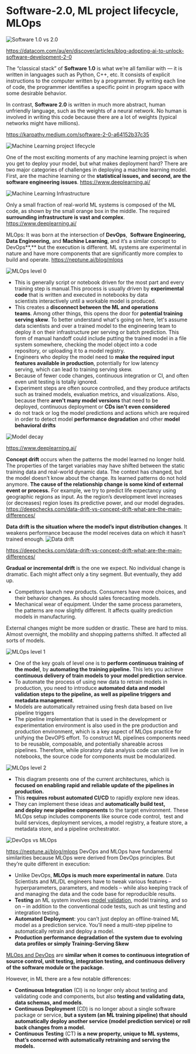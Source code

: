 # Software-2.0, ML project lifecycle, MLOps

![Software 1.0 vs 2.0](/screenshots/software-1.0-vs-2.0.png)

https://datacom.com/au/en/discover/articles/blog-adopting-ai-to-unlock-software-development-2-0

The “classical stack” of **Software 1.0** is what we’re all familiar with — it is written in languages such as Python, C++, etc. It consists of explicit instructions to the computer written by a programmer. By writing each line of code, the programmer identifies a specific point in program space with some desirable behavior.

In contrast, **Software 2.0** is written in much more abstract, human unfriendly language, such as the weights of a neural network. No human is involved in writing this code because there are a lot of weights (typical networks might have millions).

https://karpathy.medium.com/software-2-0-a64152b37c35

![Machine Learning project lifecycle](/screenshots/ML-project-lifecycle.png)

One of the most exciting moments of any machine learning project is when you get to deploy your model, but what makes deployment hard? There are two major categories of challenges in deploying a machine learning model. First, are the machine learning or the **statistical issues, and second, are the software engineering issues**. https://www.deeplearning.ai/


![Machine Learning Infrastructure](/screenshots/ML-infrastructure.png)

Only a small fraction of real-world ML systems is composed of the ML code, as shown by the small orange box in the middle. The required **surrounding infrastructure is vast and complex**. 
https://www.deeplearning.ai/



MLOps: It was born at the intersection of **DevOps**,  **Software Engineering,** **Data Engineering,** and **Machine Learning**, and it’s a similar concept to DevOps**,** but the execution is different. ML systems are experimental in nature and have more components that are significantly more complex to build and operate.
https://neptune.ai/blog/mlops

![MLOps level 0](/screenshots/MLOps-level-0.png)

- This is generally script or notebook driven for the most part and every training step is manual.This process is usually driven by **experimental code** that is written and executed in notebooks by data scientists interactively until a workable model is produced. 
- This creates a **disconnect between the ML and operations teams**. Among other things, this opens the door for **potential training serving skew**. To better understand what's going on here, let's assume data scientists and over a trained model to the engineering team to deploy it on their infrastructure per serving or batch prediction. This form of manual handoff could include putting the trained model in a file system somewhere, checking the model object into a code repository, or uploading it to a model registry.  
- Engineers who deploy the model need to **make the required input features available in production**, potentially for low latency serving, which can lead to training serving skew. 
- Because of fewer code changes, continuous integration or CI, and often even unit testing is totally ignored. 
- Experiment steps are often source controlled, and they produce artifacts such as trained models, evaluation metrics, and visualizations. Also, because there **aren't many model versions** that need to be deployed, continuous deployment or **CDs isn't even considered**
-  do not track or log the model predictions and actions which are required in order to detect model **performance degradation** and other **model behavioral drifts**

![Model decay](/screenshots/model-decay.png)

https://www.deeplearning.ai/


**Concept drift** occurs when the patterns the model learned no longer hold. The properties of the target variables may have shifted between the static training data and real-world dynamic data. The context has changed, but the model doesn’t know about the change. Its learned patterns do not hold anymore. **The cause of the relationship change is some kind of external event or process.** For example, we try to predict life expectancy using geographic regions as input. As the region’s development level increases (or decreases) region loses its predictive power, and our model degrades. https://deepchecks.com/data-drift-vs-concept-drift-what-are-the-main-differences/


**Data drift is the situation where the model’s input distribution changes**.  It weakens performance because the model receives data on which it hasn’t trained enough.
![Data drift](/screenshots/data-drift.png)

https://deepchecks.com/data-drift-vs-concept-drift-what-are-the-main-differences/

**Gradual or incremental drift** is the one we expect. No individual change is dramatic. Each might affect only a tiny segment. But eventually, they add up.
- Competitors launch new products. Consumers have more choices, and their behavior changes. As should sales forecasting models.
- Mechanical wear of equipment. Under the same process parameters, the patterns are now slightly different. It affects quality prediction models in manufacturing.

External changes might be more sudden or drastic. These are hard to miss. 
Almost overnight, the mobility and shopping patterns shifted. It affected all sorts of models.

![MLOps level 1](/screenshots/MLOps-level-1.png)

- One of the key goals of level one is to **perform continuous training of the model**, by **automating the training pipeline.** This lets you achieve **continuous delivery of train models to your model prediction service**. 
- To automate the process of using new data to retrain models in production, you need to introduce **automated data and model validation steps to the pipeline, as well as pipeline triggers and metadata management**. 
- Models are automatically retrained using fresh data based on live pipeline triggers
- The pipeline implementation that is used in the development or experimentation environment is also used in the pre production and production environment, which is a key aspect of MLOps practice for unifying the DevOPS effort. To construct ML pipelines components need to be reusable, composable, and potentially shareable across pipelines. Therefore, while ploratory data analysis code can still live in notebooks, the source code for components must be modularized.

![MLOps level 2](/screenshots/MLOps-level-2.png)

- This diagram presents one of the current architectures, which is **focused on enabling rapid and reliable update of the pipelines in production.** 
- This **requires robust automated CI/CD** to rapidly explore new ideas.
- They can implement these ideas and **automatically build test, and deploy new pipeline components** to the target environment. These MLOps setup includes components like source code control,  test and build services, deployment services, a model registry, a feature store, a metadata store, and a pipeline orchestrator.

![DevOps vs MLOps](/screenshots/DevOps-vs-MLOps.png)

https://neptune.ai/blog/mlops
DevOps and MLOps have fundamental similarities because MLOps were derived from DevOps principles. But they’re quite different in execution:
- Unlike DevOps, **MLOps is much more experimental in nature**. Data Scientists and ML/DL engineers have to tweak various features – hyperparameters, parameters, and models – while also keeping track of and managing the data and the code base for reproducible results.
-  **Testing** an ML system involves [model validation](https://link.medium.com/GxMQJqdQvbb), model training, and so on – in addition to the conventional code tests, such as unit testing and integration testing.
- **Automated Deployment**: you can’t just deploy an offline-trained ML model as a prediction service. You’ll need a multi-step pipeline to automatically retrain and deploy a model.
- **Production performance degradation of the system due to evolving data profiles or simply Training-Serving Skew**

[MLOps and DevOps](https://www.datasciencecentral.com/profiles/blogsmlops-vs-devops-the-similarities-and-differences) are **similar when it comes to continuous integration of source control, unit testing, integration testing, and continuous delivery of the software module or the package.** 

However, in ML there are a few notable differences:

-   **Continuous Integration** (CI) is no longer only about testing and validating code and components, but also **testing and validating data, data schemas, and models**.
-   **Continuous Deployment** (CD) is no longer about a single software package or service, **but a system (an ML training pipeline) that should automatically deploy another service (model prediction service) or roll back changes from a model.**
-   **Continuous Testing** (CT) **is a new property, unique to ML systems, that’s concerned with automatically retraining and serving the models.**